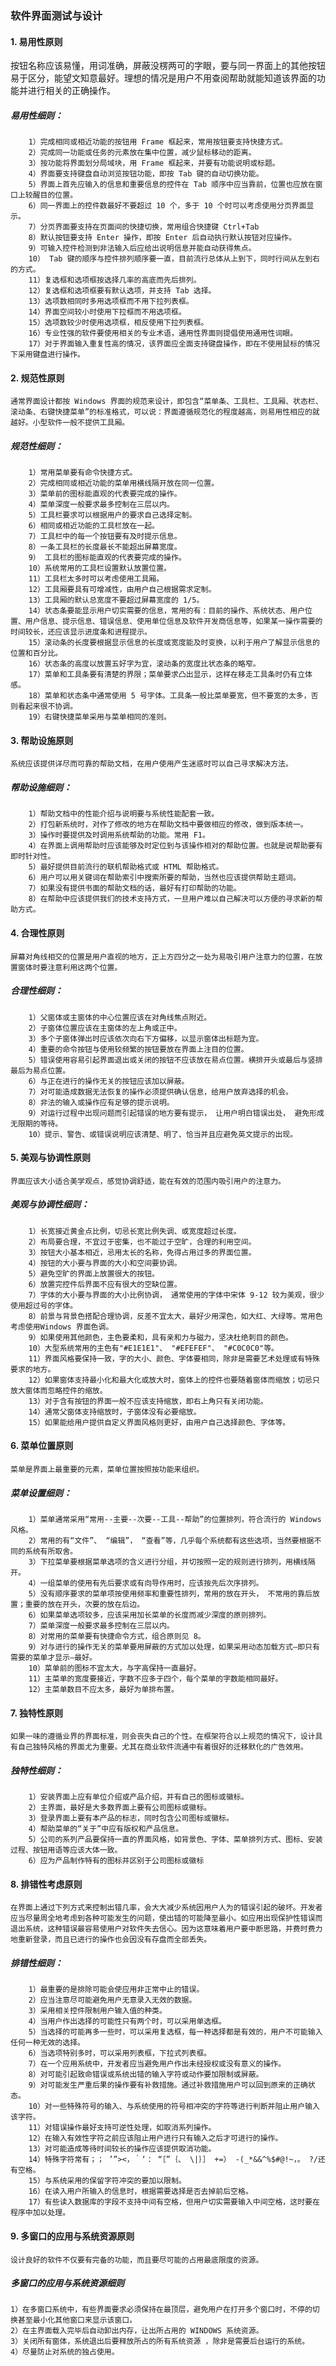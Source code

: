 ### 软件界面测试与设计
#### 1. 易用性原则
按钮名称应该易懂，用词准确，屏蔽没楞两可的字眼，要与同一界面上的其他按钮易于区分，能望文知意最好。理想的情况是用户不用查阅帮助就能知道该界面的功能并进行相关的正确操作。

##### 易用性细则：
		1）完成相同或相近功能的按钮用 Frame 框起来，常用按钮要支持快捷方式。
		2）完成同一功能或任务的元素放在集中位置，减少鼠标移动的距离。
		3）按功能将界面划分局域块，用 Frame 框起来，并要有功能说明或标题。
		4）界面要支持键盘自动浏览按钮功能，即按 Tab 键的自动切换功能。
		5）界面上首先应输入的信息和重要信息的控件在 Tab 顺序中应当靠前，位置也应放在窗口上较醒目的位置。
		6）同一界面上的控件数最好不要超过 10 个，多于 10 个时可以考虑使用分页界面显示。
		7）分页界面要支持在页面间的快捷切换，常用组合快捷键 Ctrl+Tab
		8）默认按钮要支持 Enter 操作，即按 Enter 后自动执行默认按钮对应操作。
		9）可输入控件检测到非法输入后应给出说明信息并能自动获得焦点。
		10） Tab 键的顺序与控件排列顺序要一直，目前流行总体从上到下，同时行间从左到右的方式。
		11）复选框和选项框按选择几率的高底而先后排列。
		12）复选框和选项框要有默认选项，并支持 Tab 选择。
		13）选项数相同时多用选项框而不用下拉列表框。
		14）界面空间较小时使用下拉框而不用选项框。
		15）选项数较少时使用选项框，相反使用下拉列表框。
		16）专业性强的软件要使用相关的专业术语，通用性界面则提倡使用通用性词眼。
		17）对于界面输入重复性高的情况，该界面应全面支持键盘操作，即在不使用鼠标的情况下采用键盘进行操作。
	
#### 2. 规范性原则
	通常界面设计都按 Windows 界面的规范来设计，即包含“菜单条、工具栏、工具厢、状态栏、滚动条、右键快捷菜单”的标准格式，可以说：界面遵循规范化的程度越高，则易用性相应的就越好。小型软件一般不提供工具厢。

##### 规范性细则：
		1）常用菜单要有命令快捷方式。
		2）完成相同或相近功能的菜单用横线隔开放在同一位置。
		3）菜单前的图标能直观的代表要完成的操作。
		4）菜单深度一般要求最多控制在三层以内。
		5）工具栏要求可以根据用户的要求自己选择定制。
		6）相同或相近功能的工具栏放在一起。
		7）工具栏中的每一个按钮要有及时提示信息。
		8）一条工具栏的长度最长不能超出屏幕宽度。
		9） 工具栏的图标能直观的代表要完成的操作。
		10）系统常用的工具栏设置默认放置位置。
		11）工具栏太多时可以考虑使用工具厢。
		12）工具厢要具有可增减性，由用户自己根据需求定制。
		13）工具厢的默认总宽度不要超过屏幕宽度的 1/5。
		14）状态条要能显示用户切实需要的信息，常用的有：目前的操作、系统状态、用户位置、用户信息、提示信息、错误信息、使用单位信息及软件开发商信息等，如果某一操作需要的时间较长，还应该显示进度条和进程提示。
		15）滚动条的长度要根据显示信息的长度或宽度能及时变换，以利于用户了解显示信息的位置和百分比。
		16）状态条的高度以放置五好字为宜，滚动条的宽度比状态条的略窄。
		17）菜单和工具条要有清楚的界限；菜单要求凸出显示，这样在移走工具条时仍有立体感。
		18）菜单和状态条中通常使用 5 号字体。工具条一般比菜单要宽，但不要宽的太多，否则看起来很不协调。
		19）右键快捷菜单采用与菜单相同的准则。
#### 3. 帮助设施原则
	系统应该提供详尽而可靠的帮助文档，在用户使用产生迷惑时可以自己寻求解决方法。

##### 帮助设施细则：
		1）帮助文档中的性能介绍与说明要与系统性能配套一致。
		2）打包新系统时，对作了修改的地方在帮助文档中要做相应的修改，做到版本统一。
		3）操作时要提供及时调用系统帮助的功能。常用 F1。
		4）在界面上调用帮助时应该能够及时定位到与该操作相对的帮助位置。也就是说帮助要有即时针对性。
		5）最好提供目前流行的联机帮助格式或 HTML 帮助格式。
		6）用户可以用关键词在帮助索引中搜索所要的帮助，当然也应该提供帮助主题词。
		7）如果没有提供书面的帮助文档的话，最好有打印帮助的功能。
		8）在帮助中应该提供我们的技术支持方式，一旦用户难以自己解决可以方便的寻求新的帮助方式。
#### 4. 合理性原则
	屏幕对角线相交的位置是用户直视的地方，正上方四分之一处为易吸引用户注意力的位置，在放置窗体时要注意利用这两个位置。

##### 合理性细则：
		1）父窗体或主窗体的中心位置应该在对角线焦点附近。
		2）子窗体位置应该在主窗体的左上角或正中。
		3）多个子窗体弹出时应该依次向右下方偏移，以显示窗体出标题为宜。
		4）重要的命令按钮与使用较频繁的按钮要放在界面上注目的位置。
		5）错误使用容易引起界面退出或关闭的按钮不应该放在易点位置。横排开头或最后与竖排最后为易点位置。
		6）与正在进行的操作无关的按钮应该加以屏蔽。
		7）对可能造成数据无法恢复的操作必须提供确认信息，给用户放弃选择的机会。
		8）非法的输入或操作应有足够的提示说明。
		9）对运行过程中出现问题而引起错误的地方要有提示， 让用户明白错误出处， 避免形成无限期的等待。
		10）提示、警告、或错误说明应该清楚、明了、恰当并且应避免英文提示的出现。
	
#### 5. 美观与协调性原则
	界面应该大小适合美学观点，感觉协调舒适，能在有效的范围内吸引用户的注意力。

#####  美观与协调性细则：
		1）长宽接近黄金点比例，切忌长宽比例失调、或宽度超过长度。
		2）布局要合理，不宜过于密集，也不能过于空旷，合理的利用空间。
		3）按钮大小基本相近，忌用太长的名称，免得占用过多的界面位置。
		4）按钮的大小要与界面的大小和空间要协调。
		5）避免空旷的界面上放置很大的按钮。
		6）放置完控件后界面不应有很大的空缺位置。
		7）字体的大小要与界面的大小比例协调， 通常使用的字体中宋体 9-12 较为美观，很少使用超过号的字体。
		8）前景与背景色搭配合理协调，反差不宜太大，最好少用深色，如大红、大绿等。常用色考虑使用Windows 界面色调。
		9）如果使用其他颜色，主色要柔和，具有亲和力与磁力，坚决杜绝刺目的颜色。
		10）大型系统常用的主色有"#E1E1E1"、 "#EFEFEF"、 "#C0C0C0"等。
		11）界面风格要保持一致，字的大小、颜色、字体要相同，除非是需要艺术处理或有特殊要求的地方。
		12）如果窗体支持最小化和最大化或放大时，窗体上的控件也要随着窗体而缩放；切忌只放大窗体而忽略控件的缩放。
		13）对于含有按钮的界面一般不应该支持缩放，即右上角只有关闭功能。
		14）通常父窗体支持缩放时，子窗体没有必要缩放。
		15）如果能给用户提供自定义界面风格则更好，由用户自己选择颜色、字体等。
#### 6. 菜单位置原则
	菜单是界面上最重要的元素，菜单位置按照按功能来组织。

#####  菜单设置细则：
		1）菜单通常采用“常用--主要--次要--工具--帮助”的位置排列，符合流行的 Windows 风格。
		2）常用的有“文件”、 “编辑”， “查看”等，几乎每个系统都有这些选项，当然要根据不同的系统有所取舍。
		3）下拉菜单要根据菜单选项的含义进行分组，并切按照一定的规则进行排列，用横线隔开。
		4）一组菜单的使用有先后要求或有向导作用时，应该按先后次序排列。
		5）没有顺序要求的菜单项按使用频率和重要性排列，常用的放在开头， 不常用的靠后放置；重要的放在开头，次要的放在后边。
		6）如果菜单选项较多，应该采用加长菜单的长度而减少深度的原则排列。
		7）菜单深度一般要求最多控制在三层以内。
		8）对常用的菜单要有快捷命令方式，组合原则见 8。
		9）对与进行的操作无关的菜单要用屏蔽的方式加以处理，如果采用动态加载方式—即只有需要的菜单才显示—最好。
		10）菜单前的图标不宜太大，与字高保持一直最好。
		11）主菜单的宽度要接近，字数不应多于四个，每个菜单的字数能相同最好。
		12）主菜单数目不应太多，最好为单排布置。
#### 7. 独特性原则
	如果一味的遵循业界的界面标准，则会丧失自己的个性。在框架符合以上规范的情况下，设计具有自己独特风格的界面尤为重要。尤其在商业软件流通中有着很好的迁移默化的广告效用。
	
##### 独特性细则：
		1）安装界面上应有单位介绍或产品介绍，并有自己的图标或徽标。
		2）主界面，最好是大多数界面上要有公司图标或徽标。
		3）登录界面上要有本产品的标志，同时包含公司图标或徽标。
		4）帮助菜单的“关于”中应有版权和产品信息。
		5）公司的系列产品要保持一直的界面风格，如背景色、字体、菜单排列方式、图标、安装过程、按钮用语等应该大体一致。
		6）应为产品制作特有的图标并区别于公司图标或徽标

#### 8. 排错性考虑原则
	在界面上通过下列方式来控制出错几率，会大大减少系统因用户人为的错误引起的破坏。开发者应当尽量周全地考虑到各种可能发生的问题，使出错的可能降至最小。如应用出现保护性错误而退出系统，这种错误最容易使用户对软件失去信心。因为这意味着用户要中断思路，并费时费力地重新登录，而且已进行的操作也会因没有存盘而全部丢失。
	
##### 排错性细则：
		1）最重要的是排除可能会使应用非正常中止的错误。
		2）应当注意尽可能避免用户无意录入无效的数据。
		3）采用相关控件限制用户输入值的种类。
		4）当用户作出选择的可能性只有两个时，可以采用单选框。
		5）当选择的可能再多一些时，可以采用复选框，每一种选择都是有效的，用户不可能输入任何一种无效的选择。
		6）当选项特别多时，可以采用列表框，下拉式列表框。
		7）在一个应用系统中，开发者应当避免用户作出未经授权或没有意义的操作。
		8）对可能引起致命错误或系统出错的输入字符或动作要加限制或屏蔽。
		9）对可能发生严重后果的操作要有补救措施。通过补救措施用户可以回到原来的正确状态。
		10）对一些特殊符号的输入、与系统使用的符号相冲突的字符等进行判断并阻止用户输入该字符。
		11）对错误操作最好支持可逆性处理，如取消系列操作。
		12）在输入有效性字符之前应该阻止用户进行只有输入之后才可进行的操作。
		13）对可能造成等待时间较长的操作应该提供取消功能。
		14）特殊字符常有；； ’”><，｀‘： “［”｛、 \|｝］ +=） -(_*&&^%$#@!~，。 ?/还有空格。
		15）与系统采用的保留字符冲突的要加以限制。
		16）在读入用户所输入的信息时，根据需要选择是否去掉前后空格。
		17）有些读入数据库的字段不支持中间有空格，但用户切实需要输入中间空格，这时要在程序中加以处理。
#### 9. 多窗口的应用与系统资源原则
	设计良好的软件不仅要有完备的功能，而且要尽可能的占用最底限度的资源。
    
##### 多窗口的应用与系统资源细则
	1）在多窗口系统中，有些界面要求必须保持在最顶层，避免用户在打开多个窗口时，不停的切换甚至最小化其他窗口来显示该窗口。
	2）在主界面载入完毕后自动卸出内存，让出所占用的 WINDOWS 系统资源。
	3）关闭所有窗体，系统退出后要释放所占的所有系统资源 ，除非是需要后台运行的系统。
	4）尽量防止对系统的独占使用。
